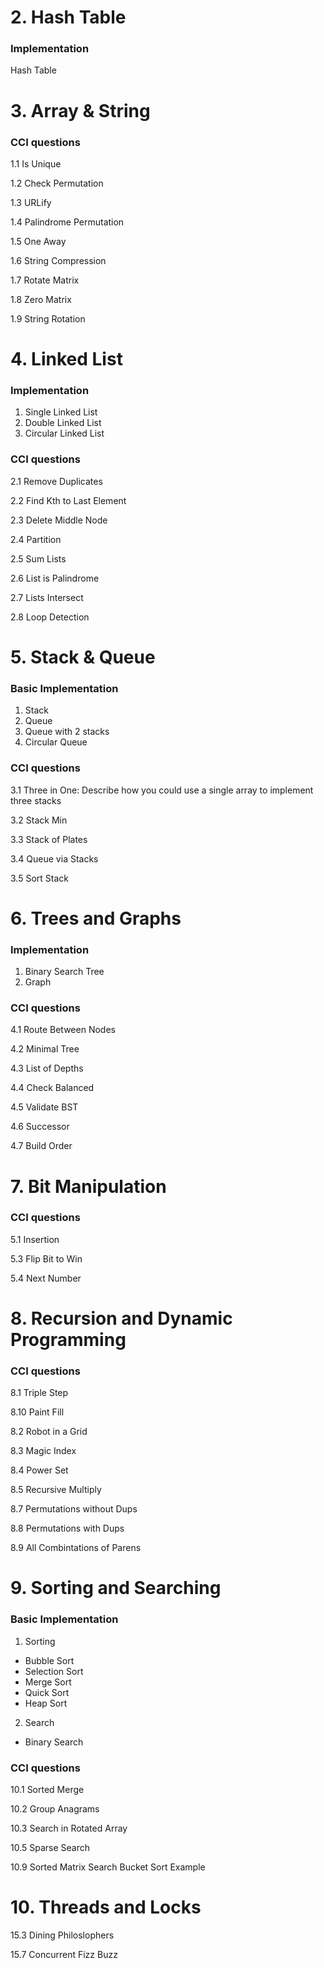 # 2. Hash Table
### Implementation
Hash Table

# 3. Array & String

### CCI questions

1.1 Is Unique

1.2 Check Permutation

1.3 URLify

1.4 Palindrome Permutation

1.5 One Away

1.6 String Compression

1.7 Rotate Matrix

1.8 Zero Matrix

1.9 String Rotation

# 4. Linked List

### Implementation
1. Single Linked List
2. Double Linked List
3. Circular Linked List

### CCI questions

2.1 Remove Duplicates

2.2 Find Kth to Last Element

2.3 Delete Middle Node

2.4 Partition

2.5 Sum Lists

2.6 List is Palindrome 	

2.7 Lists Intersect

2.8 Loop Detection

# 5. Stack & Queue

### Basic Implementation
1. Stack
2. Queue
3. Queue with 2 stacks
4. Circular Queue

### CCI questions

3.1 Three in One: Describe how you could use a single array to implement three stacks

3.2 Stack Min

3.3 Stack of Plates

3.4 Queue via Stacks

3.5 Sort Stack

# 6. Trees and Graphs

### Implementation
1. Binary Search Tree
2. Graph

### CCI questions

4.1 Route Between Nodes

4.2 Minimal Tree

4.3 List of Depths

4.4 Check Balanced

4.5 Validate BST

4.6 Successor

4.7 Build Order

# 7. Bit Manipulation

### CCI questions

5.1 Insertion

5.3 Flip Bit to Win

5.4 Next Number

# 8. Recursion and Dynamic Programming

### CCI questions

8.1 Triple Step

8.10 Paint Fill

8.2 Robot in a Grid

8.3 Magic Index

8.4 Power Set

8.5 Recursive Multiply

8.7 Permutations without Dups

8.8 Permutations with Dups

8.9 All Combintations of Parens

# 9. Sorting and Searching

### Basic Implementation
1. Sorting
- Bubble Sort
- Selection Sort
- Merge Sort
- Quick Sort
- Heap Sort

2. Search
- Binary Search

### CCI questions

10.1 Sorted Merge

10.2 Group Anagrams

10.3 Search in Rotated Array

10.5 Sparse Search

10.9 Sorted Matrix Search
Bucket Sort Example

# 10. Threads and Locks

15.3 Dining Philoslophers

15.7 Concurrent Fizz Buzz
